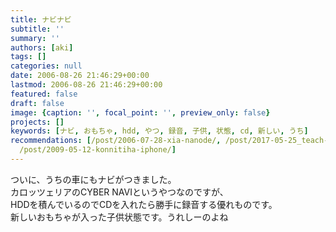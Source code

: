```yaml
---
title: ナビナビ
subtitle: ''
summary: ''
authors: [aki]
tags: []
categories: null
date: 2006-08-26 21:46:29+00:00
lastmod: 2006-08-26 21:46:29+00:00
featured: false
draft: false
image: {caption: '', focal_point: '', preview_only: false}
projects: []
keywords: [ナビ, おもちゃ, hdd, やつ, 録音, 子供, 状態, cd, 新しい, うち]
recommendations: [/post/2006-07-28-xia-nanode/, /post/2017-05-25_teach-what-i-dont-know/,
  /post/2009-05-12-konnitiha-iphone/]
---
```

ついに、うちの車にもナビがつきました。  
カロッツェリアのCYBER NAVIというやつなのですが、  
HDDを積んでいるのでCDを入れたら勝手に録音する優れものです。  
新しいおもちゃが入った子供状態です。うれしーのよね


